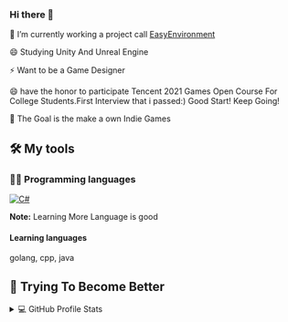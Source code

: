 ### Hi there 👋

🔭 I’m currently working a project call [EasyEnvironment](https://github.com/Gpeter28/EasyEnvironment)

😄 Studying Unity And Unreal Engine

⚡ Want to be a Game Designer

😄 have the honor to participate Tencent 2021 Games Open Course For College Students.First Interview that i passed:)  Good Start! Keep Going!

👯 The Goal is the make a own Indie Games




## 🛠️ My  tools

### 👨‍💻 Programming languages
<p>
<a href="https://bing.com/search?q=csharp"><img alt="C#" src="https://custom-icon-badges.herokuapp.com/badge/C%23-68217A.svg?logo=cs2&logoColor=white"></a>
</p>
<b>Note:</b> Learning More Language is good

#### Learning languages
golang, cpp, java


## 💪 Trying To Become Better
<!-- https://github.com/anuraghazra/github-readme-stats -->
<details>
  <summary>💻 GitHub Profile Stats</summary>
  <br/>
    <a href="https://github.com/gpeter28/github-readme-stats"><img alt="Gpeter28's Github Stats" src="https://denvercoder1-github-readme-stats.vercel.app/api/?username=gpeter28&show_icons=true&count_private=true&theme=radical&hide_border=true&title_color=2f80ed" height="192px"/></a>
  <a href="https://github.com/gpeter28/github-readme-stats"><img alt="Gpeter28's Top Languages" src="https://github-readme-stats.vercel.app/api/top-langs/?username=gpeter28&langs_count=8&layout=compact&theme=radical&hide_border=true&title_color=2f80ed" height="192px"/></a>
  <br/>
 </details>
 
<!-- <a href="https://github.com/gpeter28/github-readme-stats"><img alt="Gpeter28's Top Languages" src="https://github-readme-stats.vercel.app/api/top-langs/?username=gpeter28&langs_count=8&layout=compact&theme=radical&hide_border=true" height="192px"/></a>
<!-- little blue color=2f80ed
<!--      _border=true&bg_color=1a1b27&title_color=70a5fd&icon_color=bf91f3>
<!--      _border=true&bg_color=1a1b27&title_color=70a5fd&icon_color=bf91f3&hide=Jupyter%20Notebook">



<!--
<b>Note:</b> Top languages is only a metric of the languages my public code consists of and doesn't reflect experience or skill level.
**Gpeter28/Gpeter28** is a ✨ _special_ ✨ repository because its `README.md` (this file) appears on your GitHub profile.

Here are some ideas to get you started:

- <a href="https://bing.com/search?q=golang"><img alt="Go" src="https://img.shields.io/badge/Java-007396.svg?logo=java&logoColor=white"></a>
- 🌱 I’m currently learning **C#** and **Golang**
- 👯 I’m looking to collaborate on ...
- 🤔 I’m looking for help with ...
- 💬 Ask me about ...
- 📫 How to reach me: ...
- 😄 Pronouns: ...
- ⚡ Fun fact: ...
-->
